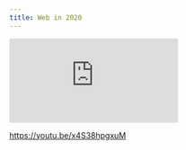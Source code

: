 ```yaml
---
title: Web in 2020
---
```

<iframe class="max-width-100" src="https://www.youtube.com/embed/x4S38hpgxuM" frameborder="0" allowfullscreen></iframe>

<https://youtu.be/x4S38hpgxuM>
